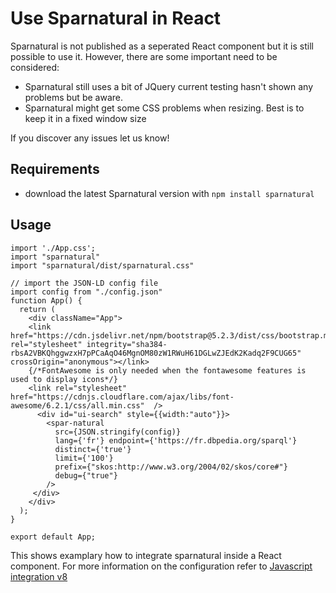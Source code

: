 # Use Sparnatural in React
Sparnatural is not published as a seperated React component but it is still possible to use it. However, there are some important need to be considered:
- Sparnatural still uses a bit of JQuery current testing hasn't shown any problems but be aware.
- Sparnatural might get some CSS problems when resizing. Best is to keep it in a fixed window size

If you discover any issues let us know!

## Requirements
- download the latest Sparnatural version with `npm install sparnatural`

## Usage
```
import './App.css';
import "sparnatural"
import "sparnatural/dist/sparnatural.css"

// import the JSON-LD config file
import config from "./config.json"
function App() {  
  return (
    <div className="App">
    <link href="https://cdn.jsdelivr.net/npm/bootstrap@5.2.3/dist/css/bootstrap.min.css" rel="stylesheet" integrity="sha384-rbsA2VBKQhggwzxH7pPCaAqO46MgnOM80zW1RWuH61DGLwZJEdK2Kadq2F9CUG65" crossOrigin="anonymous"></link>
    {/*FontAwesome is only needed when the fontawesome features is used to display icons*/}
    <link rel="stylesheet" href="https://cdnjs.cloudflare.com/ajax/libs/font-awesome/6.2.1/css/all.min.css"  />
      <div id="ui-search" style={{width:"auto"}}>
        <spar-natural 
          src={JSON.stringify(config)} 
          lang={'fr'} endpoint={'https://fr.dbpedia.org/sparql'} 
          distinct={'true'} 
          limit={'100'}
          prefix={"skos:http://www.w3.org/2004/02/skos/core#"} 
          debug={"true"}
        />
     </div>
    </div>
  );
}

export default App;
```
This shows examplary how to integrate sparnatural inside a React component. For more information on the configuration refer to [Javascript integration v8](Javascript-integration)